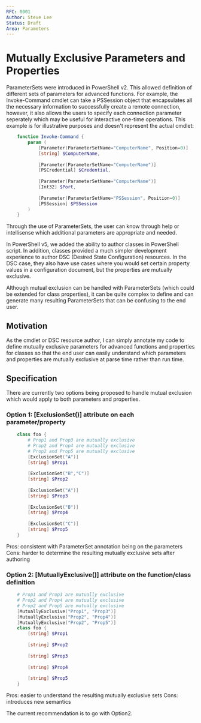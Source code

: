```yaml
---
RFC: 0001
Author: Steve Lee
Status: Draft
Area: Parameters
---
```


# Mutually Exclusive Parameters and Properties

ParameterSets were introduced in PowerShell v2.  This allowed definition of
different sets of parameters for advanced functions.  For example, the
Invoke-Command cmdlet can take a PSSession object that encapsulates all
the necessary information to successfully create a remote connection,
however, it also allows the users to specify each connection parameter
seperately which may be useful for interactive one-time operations.  This
example is for illustrative purposes and doesn't represent the actual
cmdlet:

```PowerShell
	function Invoke-Command {
		param (
			[Parameter(ParameterSetName="ComputerName", Position=0)]
			[string] $ComputerName,
			
			[Parameter(ParameterSetName="ComputerName")]
			[PSCredential] $Credential,
			
			[Parameter(ParameterSetName="ComputerName")]
			[Int32] $Port,
			
			[Parameter(ParameterSetName="PSSession", Position=0)]
			[PSSession] $PSSession
		)
	}
```

Through the use of ParameterSets, the user can know through help or
intellisense which additional parameters are appropriate and needed.

In PowerShell v5, we added the ability to author classes in PowerShell
script.  In addition, classes provided a much simpler development experience
to author DSC (Desired State Configuration) resources.  In the DSC case, they
also have use cases where you would set certain property values in a 
configuration document, but the properties are mutually exclusive.

Although mutual exclusion can be handled with ParameterSets (which could
be extended for class properties), it can be quite complex to define and can 
generate many resulting ParameterSets that can be confusing to the end user.

## Motivation

As the cmdlet or DSC resource author, I can simply annotate my code to 
define mutually exclusive parameters for advanced functions and properties
for classes so that the end user can easily understand which parameters and
properties are mutually exclusive at parse time rather than run time.

## Specification

There are currently two options being proposed to handle mutual exclusion
which would apply to both parameters and properties.

### Option 1: [ExclusionSet()] attribute on each parameter/property

```PowerShell
	class foo {
		# Prop1 and Prop3 are mutually exclusive
		# Prop2 and Prop4 are mutually exclusive
		# Prop2 and Prop5 are mutually exclusive
		[ExclusionSet("A")]
		[string] $Prop1
		
		[ExclusionSet("B","C")]
		[string] $Prop2
		
		[ExclusionSet("A")]
		[string] $Prop3
		
		[ExclusionSet("B")]
		[string] $Prop4
		
		[ExclusionSet("C")]
		[string] $Prop5
	}
```

Pros: consistent with ParameterSet annotation being on the parameters
Cons: harder to determine the resulting mutually exclusive sets after authoring

### Option 2: [MutuallyExclusive()] attribute on the function/class definition

```PowerShell
	# Prop1 and Prop3 are mutually exclusive
	# Prop2 and Prop4 are mutually exclusive
	# Prop2 and Prop5 are mutually exclusive
	[MutuallyExclusive("Prop1", "Prop3")]
	[MutuallyExclusive("Prop2", "Prop4")]
	[MutuallyExclusive("Prop2", "Prop5")]
	class foo {
		[string] $Prop1
		
		[string] $Prop2
		
		[string] $Prop3
		
		[string] $Prop4
		
		[string] $Prop5
	}	
```

Pros: easier to understand the resulting mutually exclusive sets
Cons: introduces new semantics

The current recommendation is to go with Option2.

